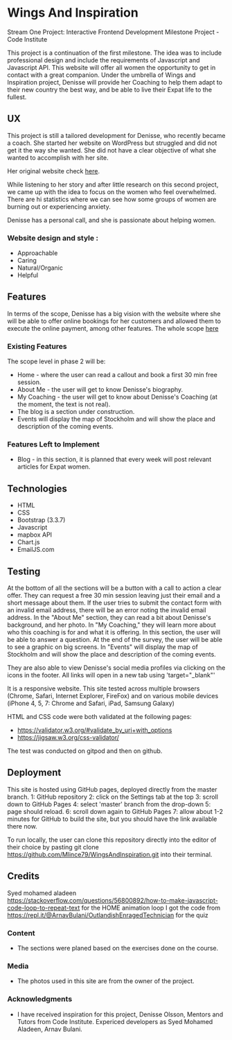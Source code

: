 # Wings And Inspiration
Stream One Project: Interactive Frontend Development Milestone Project - Code Institute

This project is a continuation of the first milestone. The idea was to include professional design and include the requirements of Javascript and Javascript API. 
This website will offer all women the opportunity to get in contact with a great companion. Under the umbrella of Wings and Inspiration project, Denisse will provide her Coaching to help them adapt to their new country the best way, and be able to live their Expat life to the fullest.

## UX
This project is still a tailored development for Denisse, who recently became a coach. She started her website on WordPress but struggled and did not get it the way she wanted. She did not have a clear objective of what she wanted to accomplish with her site.

Her original website check [here](https://github.com/Mlince79/WingsAndInspiration/blob/master/uxStrategy/Original%20home.jpg).

While listening to her story and after little research on this second project, we came up with the idea to focus on the women who feel overwhelmed. There are hi statistics where we can see how some groups of women are burning out or experiencing anxiety. 

Denisse has a personal call, and she is passionate about helping women.


### Website design and style :
- Approachable
- Caring
- Natural/Organic
- Helpful

## Features

In terms of the scope, Denisse has a big vision with the website where she will be able to offer online bookings for her customers and allowed them to execute the online payment, among other features.
The whole scope [here](https://github.com/Mlince79/WingsAndInspiration/blob/master/uxStrategy/Scope%20level.jpg)

### Existing Features

The scope level in phase 2 will be:
- Home - where the user can read a callout and book a first 30 min free session.
- About Me - the user will get to know Denisse's biography.
- My Coaching - the user will get to know about Denisse's Coaching (at the moment, the text is not real).
- The blog is a section under construction. 
- Events will display the map of Stockholm and will show the place and description of the coming events. 


### Features Left to Implement

- Blog - in this section, it is planned that every week will post relevant articles for Expat women.


## Technologies
- HTML
- CSS
- Bootstrap (3.3.7)
- Javascript
- mapbox API
- Chart.js
- EmailJS.com

## Testing
At the bottom of all the sections will be a button with a call to action a clear offer. They can request a free 30 min session leaving just their email and a short message about them. If the user tries to submit the contact form with an invalid email address, there will be an error noting the invalid email address.
In the "About Me" section, they can read a bit about Denisse's background, and her photo. 
In "My Coaching," they will learn more about who this coaching is for and what it is offering.  In this section, the user will be able to answer a question. At the end of the survey, the user will be able to see a graphic on big screens. 
In "Events" will display the map of Stockholm and will show the place and description of the coming events. 

They are also able to view Denisse's social media profiles via clicking on the icons in the footer. All links will open in a new tab using 'target="_blank"'

It is a responsive website.
This site tested across multiple browsers (Chrome, Safari, Internet Explorer, FireFox) and on various mobile devices (iPhone 4, 5, 7: Chrome and Safari, iPad, Samsung Galaxy)

HTML and CSS code were both validated at the following pages:
- https://validator.w3.org/#validate_by_uri+with_options
- https://jigsaw.w3.org/css-validator/

The test was conducted on gitpod and then on github. 

## Deployment

This site is hosted using GitHub pages, deployed directly from the master branch. 
1: GitHub repository
2: click on the Settings tab at the top
3: scroll down to GitHub Pages
4: select 'master' branch from the drop-down
5: page should reload.
6: scroll down again to GitHub Pages
7: allow about 1-2 minutes for GitHub to build the site, but you should have the link available there now.

To run locally, the user can clone this repository directly into the editor of their choice by pasting git clone https://github.com/Mlince79/WingsAndInspiration.git into their terminal.

## Credits
Syed mohamed aladeen https://stackoverflow.com/questions/56800892/how-to-make-javascript-code-loop-to-repeat-text for the HOME animation loop
I got the code from https://repl.it/@ArnavBulani/OutlandishEnragedTechnician for the quiz


### Content
- The sections were planed based on the exercises done on the course.

### Media
- The photos used in this site are from the owner of the project.

### Acknowledgments

- I have received inspiration for this project, Denisse Olsson, Mentors and Tutors from Code Institute. Expericed developers as Syed Mohamed Aladeen, Arnav Bulani.
